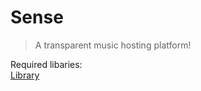 <h1>Sense</h1>

>A transparent music hosting platform!  

Required libaries:<br/> 
[Library](link)

